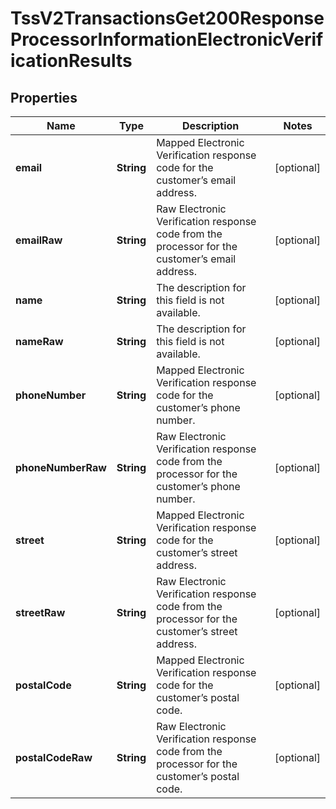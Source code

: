 
# TssV2TransactionsGet200ResponseProcessorInformationElectronicVerificationResults

## Properties
Name | Type | Description | Notes
------------ | ------------- | ------------- | -------------
**email** | **String** | Mapped Electronic Verification response code for the customer’s email address.  |  [optional]
**emailRaw** | **String** | Raw Electronic Verification response code from the processor for the customer’s email address. |  [optional]
**name** | **String** | The description for this field is not available.  |  [optional]
**nameRaw** | **String** | The description for this field is not available. |  [optional]
**phoneNumber** | **String** | Mapped Electronic Verification response code for the customer’s phone number.  |  [optional]
**phoneNumberRaw** | **String** | Raw Electronic Verification response code from the processor for the customer’s phone number. |  [optional]
**street** | **String** | Mapped Electronic Verification response code for the customer’s street address.  |  [optional]
**streetRaw** | **String** | Raw Electronic Verification response code from the processor for the customer’s street address. |  [optional]
**postalCode** | **String** | Mapped Electronic Verification response code for the customer’s postal code.  |  [optional]
**postalCodeRaw** | **String** | Raw Electronic Verification response code from the processor for the customer’s postal code. |  [optional]



